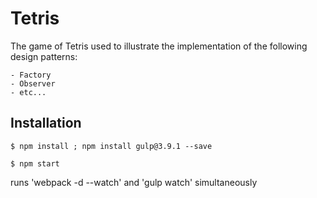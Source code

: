 # Tetris

The game of Tetris used to illustrate the implementation of the following design patterns: 
```
- Factory 
- Observer
- etc...
```

## Installation 

```
$ npm install ; npm install gulp@3.9.1 --save
```
```
$ npm start
```
runs  'webpack -d --watch' and 'gulp watch' simultaneously
